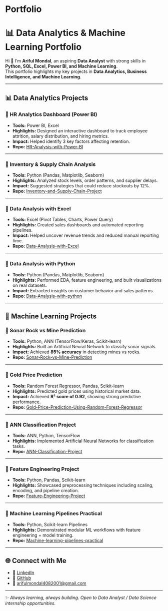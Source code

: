 # Portfolio
# 📊 Data Analytics & Machine Learning Portfolio

Hi 👋 I’m **Ariful Mondal**, an aspiring **Data Analyst** with strong skills in **Python, SQL, Excel, Power BI, and Machine Learning**.  
This portfolio highlights my key projects in **Data Analytics, Business Intelligence, and Machine Learning**.  

---

## 📊 Data Analytics Projects

### 🔹 HR Analytics Dashboard (Power BI)
- **Tools:** Power BI, Excel  
- **Highlights:** Designed an interactive dashboard to track employee attrition, salary distribution, and hiring metrics.  
- **Impact:** Helped identify 3 key factors affecting retention.  
- **Repo:** [HR-Analysis-with-Power-BI](https://github.com/Ariful579/HR-Analysis-with-Power-BI)  

---

### 🔹 Inventory & Supply Chain Analysis
- **Tools:** Python (Pandas, Matplotlib, Seaborn)  
- **Highlights:** Analyzed stock levels, order patterns, and supplier delays.  
- **Impact:** Suggested strategies that could reduce stockouts by 12%.  
- **Repo:** [Inventory-and-Supply-Chain-Project](https://github.com/Ariful579/Inventory-and-Supply-Chain-Project)  

---

### 🔹 Data Analysis with Excel
- **Tools:** Excel (Pivot Tables, Charts, Power Query)  
- **Highlights:** Created sales dashboards and automated reporting pipelines.  
- **Impact:** Helped uncover revenue trends and reduced manual reporting time.  
- **Repo:** [Data-Analysis-with-Excel](https://github.com/Ariful579/Data-Analysis-with-Excel)  

---

### 🔹 Data Analysis with Python
- **Tools:** Python (Pandas, Matplotlib, Seaborn)  
- **Highlights:** Performed EDA, feature engineering, and built visualizations on real datasets.  
- **Impact:** Extracted insights on customer behavior and sales patterns.  
- **Repo:** [Data-Analysis-with-python](https://github.com/Ariful579/Data-Analysis-with-python)  

---

## 🤖 Machine Learning Projects

### 🔹 Sonar Rock vs Mine Prediction
- **Tools:** Python, ANN (TensorFlow/Keras, Scikit-learn)  
- **Highlights:** Built an Artificial Neural Network to classify sonar signals.  
- **Impact:** Achieved **85% accuracy** in detecting mines vs rocks.  
- **Repo:** [Sonar-Rock-vs-Mine-Prediction](https://github.com/Ariful579/Sonar-Rock-vs-Mine-Prediction)  

---

### 🔹 Gold Price Prediction
- **Tools:** Random Forest Regressor, Pandas, Scikit-learn  
- **Highlights:** Predicted gold prices using historical market data.  
- **Impact:** Achieved **R² score of 0.92**, showing strong predictive performance.  
- **Repo:** [Gold-Price-Prediction-Using-Random-Forest-Regressor](https://github.com/Ariful579/Gold-Price-Prediction-Using-Random-Forest-Regressor)  

---

### 🔹 ANN Classification Project
- **Tools:** ANN, Python, TensorFlow  
- **Highlights:** Implemented Artificial Neural Networks for classification tasks.  
- **Repo:** [ANN-Classification-Project](https://github.com/Ariful579/ANN-Classification-Project)  

---

### 🔹 Feature Engineering Project
- **Tools:** Python, Pandas, Scikit-learn  
- **Highlights:** Showcased preprocessing techniques including scaling, encoding, and pipeline creation.  
- **Repo:** [Feature-Engineering-Project](https://github.com/Ariful579/Feature-Engineering-Project)  

---

### 🔹 Machine Learning Pipelines Practical
- **Tools:** Python, Scikit-learn Pipelines  
- **Highlights:** Demonstrated modular ML workflows with feature engineering + model training.  
- **Repo:** [Machine-learning-pipelines-practical](https://github.com/Ariful579/Machine-learning-pipelines-practical)  

---

## 🌐 Connect with Me
- 💼 [LinkedIn](www.linkedin.com/in/ariful-mondal-a7aa50349)
- 📂 [GitHub](https://github.com/Ariful579)  
- 📧 arifulmondal4082001@gmail.com  

---

✨ *Always learning, always building. Open to Data Analyst / Data Science internship opportunities.*
